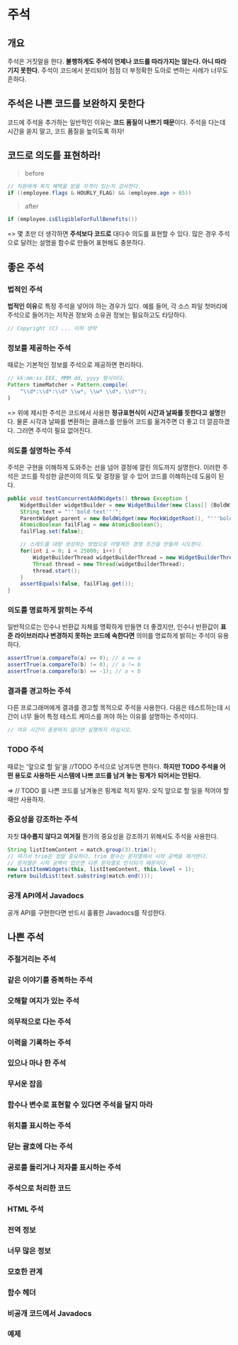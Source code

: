 # 주석 

## 개요

주석은 거짓말을 한다. **불행하게도 주석이 언제나 코드를 따라가지는 않는다. 아니 따라기지 못한다.** 주석이 코드에서 분리되어 점점 더 부정확한 도아로 변하는 사례가 너무도 흔하다. 

## 주석은 나쁜 코드를 보완하지 못한다

코드에 주석을 추가하는 일반적인 이유는 **코드 품질이 나쁘기 때문**이다.
주석을 다는데 시간을 쏟지 말고, 코드 품질을 높이도록 하자!

## 코드로 의도를 표현하라!

> before 

```java
// 직원에게 복지 혜택을 받을 자격이 있는지 검사한다. 
if ((employee.flags & HOURLY_FLAG) && (employee.age > 65))
```

> after

```java
if (employee.isEligibleForFullBenefits())
```

=> 몇 초만 더 생각하면 **주석보다 코드로** 대다수 의도를 표현할 수 있다. 많은 경우 주석으로 달려는 설명을 함수로 만들어 표현해도 충분하다. 

## 좋은 주석

### 법적인 주석

**법적인 이유**로 특정 주석을 넣어야 하는 경우가 있다. 예를 들어, 각 소스 파일 첫머리에 주석으로 들어가는 저작권 정보와 소유권 정보는 필요하고도 타당하다.

```java
// Copyright (C) ... 이하 생략
```

### 정보를 제공하는 주석

때로는 기본적인 정보를 주석으로 제공하면 편리하다. 

```java
// kk:mm:ss EEE, MMM dd, yyyy 형식이다. 
Pattern timeMatcher = Pattern.compile(
    "\\d*:\\d*:\\d* \\w*, \\w* \\d*, \\d*");
)
```

=> 위에 제시한 주석은 코드에서 사용한 **정규표현식이 시간과 날짜를 듯한다고 설명**한다.
물론 시각과 날짜를 변환하는 클래스를 만들어 코드를 옮겨주면 더 좋고 더 깔끔하겠다. 그러면 주석이 필요 없어진다.

### 의도를 설명하는 주석

주석은 구현을 이해하게 도와주는 선을 넘어 결정에 깔린 의도까지 설명한다. 이러한 주석은 코드를 작성한 글쓴이의 의도 및 결정을 알 수 있어 코드를 이해하는데 도움이 된다. 

```java
public void testConcurrentAddWidgets() throws Exception {
    WidgetBuilder widgetBuilder = new WidgetBuilder(new Class[] {BoldWidget.class});
    String text = "'''bold text'''";
    ParentWidget parent = new BoldWidget(new MockWidgetRoot(), "'''bold text'''");
    AtomicBoolean failFlag = new AtomicBoolean();
    failFlag.set(false);

    // 스레드를 대량 생성하는 방법으로 어떻게든 경쟁 조건을 만들려 시도한다.
    for(int i = 0; i < 25000; i++) {
        WidgetBuilderThread widgetBuilderThread = new WidgetBuilderThread(widgetBuilder, text, parent, failFlag);
        Thread thread = new Thread(widgetBuilderThread);
        thread.start();
    }
    assertEquals(false, failFlag.get());
}
```

### 의도를 명료하게 밝히는 주석

일반적으로는 인수나 반환값 자체를 명확하게 만들면 더 좋겠지만, 인수나 반환값이 **표준 라이브러리나 변경하지 못하는 코드에 속한다면** 의미를 명료하게 밝히는 주석이 유용하다.

```java
assertTrue(a.compareTo(a) == 0); // a == a
assertTrue(a.compareTo(b) != 0); // a != b
assertTrue(a.compareTo(b) == -1); // a < b
```

### 결과를 경고하는 주석

다른 프로그래머에게 결과를 경고할 목적으로 주석을 사용한다. 
다음은 테스트하는데 시간이 너무 들어 특정 테스트 케이스를 꺼야 하는 이유를 설명하는 주석이다. 

```java
// 여유 시간이 충분하지 않다면 실행하지 마십시오.
```

### TODO 주석  

때로는 '앞으로 할 일'을 //TODO 주석으로 남겨두면 편하다. **하지만 TODO 주석을 어떤 용도로 사용하든 시스템에 나쁘 코드를 남겨 놓는 핑계가 되어서는 안된다.**

=> // TODO 를 나쁜 코드를 남겨놓은 핑계로 적지 말자. 오직 앞으로 할 일을 적어야 할 때만 사용하자.

### 중요성을 강조하는 주석

자칫 **대수롭지 않다고 여겨질** 뭔가의 중요성을 강조하기 위해서도 주석을 사용한다.

```java
String listItemContent = match.group(3).trim();
// 여기서 trim은 정말 중요하다. trim 함수는 문자열에서 시작 공백을 제거한다.
// 문자열은 시작 공백이 있으면 다른 문자열로 인식되기 때문이다.
new ListItemWidgets(this, listItemContent, this.level + 1);
return buildList(text.substring(match.end()));
```

### 공개 API에서 Javadocs 

공개 API를 구현한다면 반드시 훌륭한 Javadocs를 작성한다. 

## 나쁜 주석 

### 주절거리는 주석
### 같은 이야기를 중복하는 주석 
### 오해할 여지가 있는 주석
### 의무적으로 다는 주석
### 이력을 기록하는 주석
### 있으나 마나 한 주석
### 무서운 잡음
### 함수나 변수로 표현할 수 있다면 주석을 달지 마라 
### 위치를 표시하는 주석
### 닫는 괄호에 다는 주석
### 공로를 돌리거나 저자를 표시하는 주석
### 주석으로 처리한 코드 
### HTML 주석
### 전역 정보
### 너무 많은 정보 
### 모호한 관계
### 함수 헤더
### 비공개 코드에서 Javadocs
### 예제
